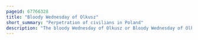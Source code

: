 ```yaml
---
pageid: 67766328
title: "Bloody Wednesday of Olkusz"
short_summary: "Perpetration of civilians in Poland"
description: "The bloody Wednesday of Olkusz or Bloody Wednesday of Olkusz was committed by the german Occupiers in Olkusz on 31 July 1940 during World War Ii in which a Number of polish Civilians were."
---
```

